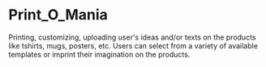 # Print_O_Mania

Printing, customizing, uploading user's ideas and/or texts on the products like tshirts, mugs, posters, etc.
Users can select from a variety of available templates or imprint their imagination on the products.
